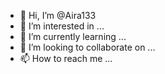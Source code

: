 - 👋 Hi, I’m @Aira133
- 👀 I’m interested in ...
- 🌱 I’m currently learning ...
- 💞️ I’m looking to collaborate on ...
- 📫 How to reach me ...

<!---
Aira133/Aira133 is a ✨ special ✨ repository because its `README.md` (this file) appears on your GitHub profile.
You can click 
